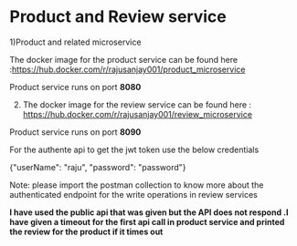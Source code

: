 # Product and Review service

1)Product and related microservice

  The docker image for the product service can be found here :https://hub.docker.com/r/rajusanjay001/product_microservice

  Product service runs on port **8080**



2) The docker image for the review service can be found here : https://hub.docker.com/r/rajusanjay001/review_microservice

  Product service runs on port **8090**

  For the authente api to get the jwt token  use the below credentials

{"userName": "raju",
"password": "password"}
  
  
  Note: please import the postman collection to know more about the authenticated endpoint for the write operations in review services
  
  **I have used the public api that was given but the API does not respond .I have given a timeout for the first api call in product service and printed the review for the product if it times out**
